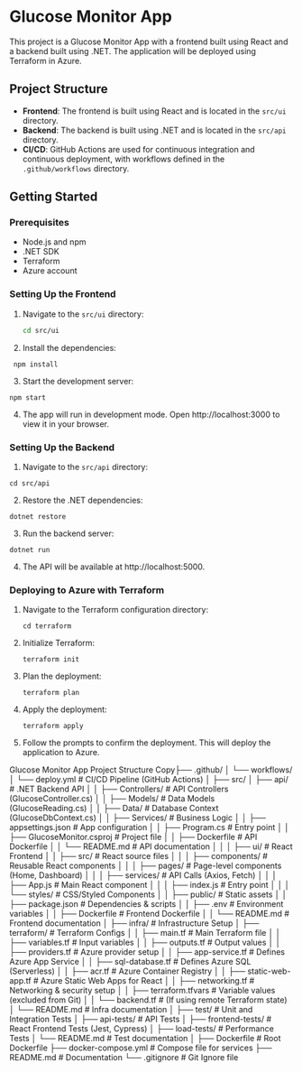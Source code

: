 # Glucose Monitor App

This project is a Glucose Monitor App with a frontend built using React and a backend built using .NET. The application will be deployed using Terraform in Azure.

## Project Structure

- **Frontend**: The frontend is built using React and is located in the `src/ui` directory.
- **Backend**: The backend is built using .NET and is located in the `src/api` directory.
- **CI/CD**: GitHub Actions are used for continuous integration and continuous deployment, with workflows defined in the `.github/workflows` directory.

## Getting Started

### Prerequisites

- Node.js and npm
- .NET SDK
- Terraform
- Azure account

### Setting Up the Frontend

1. Navigate to the `src/ui` directory:
   ```sh
   cd src/ui
   ```

2. Install the dependencies:
  ```
   npm install
  ```

3. Start the development server:
  ```
  npm start
  ```
4. The app will run in development mode. Open http://localhost:3000 to view it in your browser.


### Setting Up the Backend
1. Navigate to the `src/api` directory:
  ```
  cd src/api
  ```

2. Restore the .NET dependencies:
  ```
  dotnet restore
  ```

3. Run the backend server:
  ```
  dotnet run
  ```

4. The API will be available at http://localhost:5000.

### Deploying to Azure with Terraform
1. Navigate to the Terraform configuration directory:
   ```
   cd terraform
   ```
2. Initialize Terraform:
   ```
   terraform init
   ```

3. Plan the deployment:
   ```
   terraform plan
   ```

4. Apply the deployment:
   ```
   terraform apply
   ```

5. Follow the prompts to confirm the deployment. This will deploy the application to Azure.

Glucose Monitor App Project Structure
Copy├── .github/
│   └── workflows/
│       └── deploy.yml               # CI/CD Pipeline (GitHub Actions)
│
├── src/
│   ├── api/                         # .NET Backend API
│   │   ├── Controllers/             # API Controllers (GlucoseController.cs)
│   │   ├── Models/                  # Data Models (GlucoseReading.cs)
│   │   ├── Data/                    # Database Context (GlucoseDbContext.cs)
│   │   ├── Services/                # Business Logic
│   │   ├── appsettings.json         # App configuration
│   │   ├── Program.cs               # Entry point
│   │   ├── GlucoseMonitor.csproj    # Project file
│   │   ├── Dockerfile               # API Dockerfile
│   │   └── README.md                # API documentation
│   │
│   ├── ui/                          # React Frontend
│   │   ├── src/                     # React source files
│   │   │   ├── components/          # Reusable React components
│   │   │   ├── pages/               # Page-level components (Home, Dashboard)
│   │   │   ├── services/            # API Calls (Axios, Fetch)
│   │   │   ├── App.js               # Main React component
│   │   │   ├── index.js             # Entry point
│   │   │   └── styles/              # CSS/Styled Components
│   │   ├── public/                  # Static assets
│   │   ├── package.json             # Dependencies & scripts
│   │   ├── .env                     # Environment variables
│   │   ├── Dockerfile               # Frontend Dockerfile
│   │   └── README.md                # Frontend documentation
│
├── infra/                           # Infrastructure Setup
│   ├── terraform/                   # Terraform Configs
│   │   ├── main.tf                  # Main Terraform file
│   │   ├── variables.tf             # Input variables
│   │   ├── outputs.tf               # Output values
│   │   ├── providers.tf             # Azure provider setup
│   │   ├── app-service.tf           # Defines Azure App Service
│   │   ├── sql-database.tf          # Defines Azure SQL (Serverless)
│   │   ├── acr.tf                   # Azure Container Registry
│   │   ├── static-web-app.tf        # Azure Static Web Apps for React
│   │   ├── networking.tf            # Networking & security setup
│   │   ├── terraform.tfvars         # Variable values (excluded from Git)
│   │   └── backend.tf               # (If using remote Terraform state)
│   └── README.md                    # Infra documentation
│
├── test/                            # Unit and Integration Tests
│   ├── api-tests/                   # API Tests
│   ├── frontend-tests/              # React Frontend Tests (Jest, Cypress)
│   ├── load-tests/                  # Performance Tests
│   └── README.md                    # Test documentation
│
├── Dockerfile                       # Root Dockerfile
├── docker-compose.yml               # Compose file for services
├── README.md                        # Documentation
└── .gitignore                       # Git Ignore file